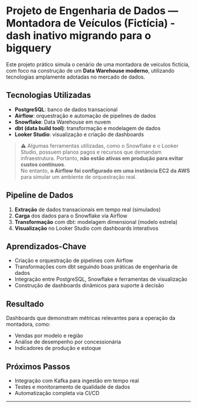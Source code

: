 # Projeto de Engenharia de Dados — Montadora de Veículos (Fictícia) - dash inativo migrando para o bigquery

Este projeto prático simula o cenário de uma montadora de veículos fictícia, com foco na construção de um **Data Warehouse moderno**, utilizando tecnologias amplamente adotadas no mercado de dados.

##  Tecnologias Utilizadas

- **PostgreSQL**: banco de dados transacional
- **Airflow**: orquestração e automação de pipelines de dados
- **Snowflake**: Data Warehouse em nuvem
- **dbt (data build tool)**: transformação e modelagem de dados
- **Looker Studio**: visualização e criação de dashboards

> ⚠️ Algumas ferramentas utilizadas, como o Snowflake e o Looker Studio, possuem planos pagos e recursos que demandam infraestrutura. Portanto, **não estão ativas em produção para evitar custos contínuos**.  
> No entanto, **o Airflow foi configurado em uma instância EC2 da AWS** para simular um ambiente de orquestração real.

##  Pipeline de Dados

1. **Extração** de dados transacionais em tempo real (simulados)
2. **Carga** dos dados para o Snowflake via Airflow
3. **Transformação** com dbt: modelagem dimensional (modelo estrela)
4. **Visualização** no Looker Studio com dashboards interativos

##  Aprendizados-Chave

- Criação e orquestração de pipelines com Airflow
- Transformações com dbt seguindo boas práticas de engenharia de dados
- Integração entre PostgreSQL, Snowflake e ferramentas de visualização
- Construção de dashboards dinâmicos para suporte à decisão

##  Resultado

Dashboards que demonstram métricas relevantes para a operação da montadora, como:
- Vendas por modelo e região
- Análise de desempenho por concessionária
- Indicadores de produção e estoque

##  Próximos Passos

- Integração com Kafka para ingestão em tempo real
- Testes e monitoramento de qualidade de dados
- Automatização completa via CI/CD

---


